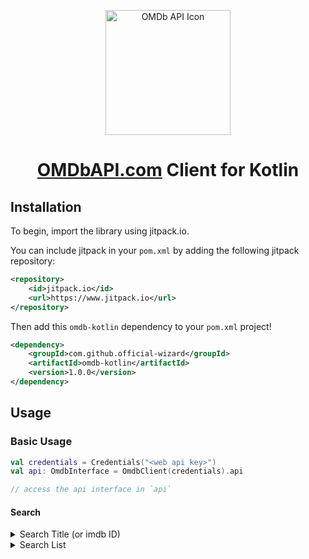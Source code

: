
<p align="center" dir="auto">
    <a href="https://omdbapi.com" rel="nofollow">
        <img src="https://i.imgur.com/2oq2xSh.png" width="200" alt="OMDb API Icon" style="max-width: 100%;"/>
    </a>
</p>

<h1 align="center"><a href="https://omdbapi.com">OMDbAPI.com</a> Client for Kotlin</h1>

## Installation

To begin, import the library using jitpack.io.

You can include jitpack in your `pom.xml` by adding the following jitpack repository:

```xml
<repository>
    <id>jitpack.io</id>
    <url>https://www.jitpack.io</url>
</repository>
```

Then add this `omdb-kotlin` dependency to your `pom.xml` project!

```xml
<dependency>    
    <groupId>com.github.official-wizard</groupId>    
    <artifactId>omdb-kotlin</artifactId>    
    <version>1.0.0</version>
</dependency>
```

## Usage

### Basic Usage

```kotlin
val credentials = Credentials("<web api key>")
val api: OmdbInterface = OmdbClient(credentials).api

// access the api interface in `api`
```

#### Search

<details>
<summary>Search Title (or imdb ID)</summary>
<br>

> A call to this function will retrieve a single result for the provided title or Imdb ID

**Available Parameters**

> NOTE: Although `Title` and `ImdbId` are optional, at least 1 of them is required!

| Name          | Type      | Description                                                        | Example         | OPTIONAL |
|:--------------|:----------|:-------------------------------------------------------------------|:----------------|----------|
| title         | String    | The name of the film you'd like to search for.                     | Demons          | yes      |
| imdbId        | String    | The imdb ID for the film you'd like to search for.                 | tt0089013       | yes      |
| type          | QueryType | The type of film you'd like to search for (Movie, Series, Episode) | QueryType.movie | yes      |
| yearOfRelease | String    | The year the film was released                                     | 1985            | yes      |
| plot          | Plot      | Short or full plot.                                                | Plot.short      | yes      |

**Example**
```kotlin
val credentials = Credentials("<web api key>")
val api: OmdbInterface = OmdbClient(credentials).api

val response: NetworkResponse<Search.Response, Error.Response> = api.searchTitle(
    title = "Demons"
)

if (response is NetworkResponse.Success) {
    // handle the data
    val searchResult: Search.Response = response.body

} else if (response is NetworkResponse.Error) {
    // if the server returns an error it be found here
    val errorResponse: Error.Response? = response.body

    // if the api (locally) had an internal error, it'll be found here
    val internalError: Throwable? = response.error
}
```

</details>

<details>
<summary>Search List</summary>
<br>

> A call to this function will retrieve a list of results for the provided title

**Available Parameters**

| Name          | Type      | Description                                                        | Example         | OPTIONAL |
|:--------------|:----------|:-------------------------------------------------------------------|:----------------|----------|
| title         | String    | The name of the film you'd like to search for.                     | Demons          | no       |
| type          | QueryType | The type of film you'd like to search for (Movie, Series, Episode) | QueryType.movie | yes      |
| yearOfRelease | String    | The year the film was released                                     | 1985            | yes      |
| page          | Int       | The page number to search through.                                 | Plot.short      | yes      |

**Example**
```kotlin
val credentials = Credentials("<web api key>")
val api: OmdbInterface = OmdbClient(credentials).api

val response: NetworkResponse<SearchList.Response, Error.Response> = api.searchList(
    title = "Demons"
)

if (response is NetworkResponse.Success) {
    // handle the data
    val searchResult: SearchList.Response = response.body

} else if (response is NetworkResponse.Error) {
    // if the server returns an error it be found here
    val errorResponse: Error.Response? = response.body

    // if the api (locally) had an internal error, it'll be found here
    val internalError: Throwable? = response.error
}
```

</details>
